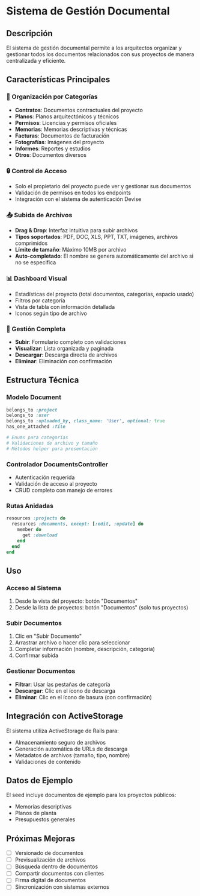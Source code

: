 # Sistema de Gestión Documental

## Descripción

El sistema de gestión documental permite a los arquitectos organizar y gestionar todos los documentos relacionados con sus proyectos de manera centralizada y eficiente.

## Características Principales

### 📁 Organización por Categorías
- **Contratos**: Documentos contractuales del proyecto
- **Planos**: Planos arquitectónicos y técnicos
- **Permisos**: Licencias y permisos oficiales
- **Memorias**: Memorias descriptivas y técnicas
- **Facturas**: Documentos de facturación
- **Fotografías**: Imágenes del proyecto
- **Informes**: Reportes y estudios
- **Otros**: Documentos diversos

### 🔒 Control de Acceso
- Solo el propietario del proyecto puede ver y gestionar sus documentos
- Validación de permisos en todos los endpoints
- Integración con el sistema de autenticación Devise

### 📤 Subida de Archivos
- **Drag & Drop**: Interfaz intuitiva para subir archivos
- **Tipos soportados**: PDF, DOC, XLS, PPT, TXT, imágenes, archivos comprimidos
- **Límite de tamaño**: Máximo 10MB por archivo
- **Auto-completado**: El nombre se genera automáticamente del archivo si no se especifica

### 📊 Dashboard Visual
- Estadísticas del proyecto (total documentos, categorías, espacio usado)
- Filtros por categoría
- Vista de tabla con información detallada
- Iconos según tipo de archivo

### 🔧 Gestión Completa
- **Subir**: Formulario completo con validaciones
- **Visualizar**: Lista organizada y paginada
- **Descargar**: Descarga directa de archivos
- **Eliminar**: Eliminación con confirmación

## Estructura Técnica

### Modelo Document
```ruby
belongs_to :project
belongs_to :user
belongs_to :uploaded_by, class_name: 'User', optional: true
has_one_attached :file

# Enums para categorías
# Validaciones de archivo y tamaño
# Métodos helper para presentación
```

### Controlador DocumentsController
- Autenticación requerida
- Validación de acceso al proyecto
- CRUD completo con manejo de errores

### Rutas Anidadas
```ruby
resources :projects do
  resources :documents, except: [:edit, :update] do
    member do
      get :download
    end
  end
end
```

## Uso

### Acceso al Sistema
1. Desde la vista del proyecto: botón "Documentos"
2. Desde la lista de proyectos: botón "Documentos" (solo tus proyectos)

### Subir Documentos
1. Clic en "Subir Documento"
2. Arrastrar archivo o hacer clic para seleccionar
3. Completar información (nombre, descripción, categoría)
4. Confirmar subida

### Gestionar Documentos
- **Filtrar**: Usar las pestañas de categoría
- **Descargar**: Clic en el ícono de descarga
- **Eliminar**: Clic en el ícono de basura (con confirmación)

## Integración con ActiveStorage

El sistema utiliza ActiveStorage de Rails para:
- Almacenamiento seguro de archivos
- Generación automática de URLs de descarga
- Metadatos de archivos (tamaño, tipo, nombre)
- Validaciones de contenido

## Datos de Ejemplo

El seed incluye documentos de ejemplo para los proyectos públicos:
- Memorias descriptivas
- Planos de planta  
- Presupuestos generales

## Próximas Mejoras

- [ ] Versionado de documentos
- [ ] Previsualización de archivos
- [ ] Búsqueda dentro de documentos
- [ ] Compartir documentos con clientes
- [ ] Firma digital de documentos
- [ ] Sincronización con sistemas externos
